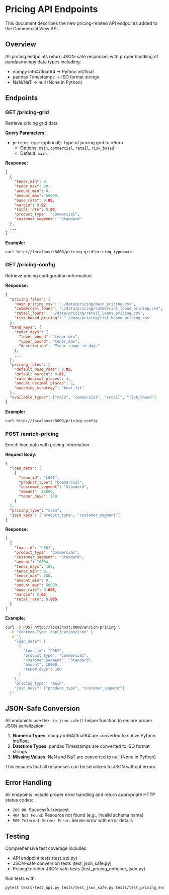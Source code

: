 # Pricing API Endpoints

This document describes the new pricing-related API endpoints added to the Commercial View API.

## Overview

All pricing endpoints return JSON-safe responses with proper handling of pandas/numpy data types including:
- numpy int64/float64 → Python int/float
- pandas Timestamps → ISO format strings
- NaN/NaT → null (None in Python)

## Endpoints

### GET /pricing-grid

Retrieve pricing grid data.

**Query Parameters:**
- `pricing_type` (optional): Type of pricing grid to return
  - Options: `main`, `commercial`, `retail`, `risk_based`
  - Default: `main`

**Response:**
```json
[
  {
    "tenor_min": 0,
    "tenor_max": 90,
    "amount_min": 0,
    "amount_max": 50000,
    "base_rate": 0.05,
    "margin": 0.02,
    "total_rate": 0.07,
    "product_type": "Commercial",
    "customer_segment": "Standard"
  },
  ...
]
```

**Example:**
```bash
curl http://localhost:8000/pricing-grid?pricing_type=main
```

### GET /pricing-config

Retrieve pricing configuration information.

**Response:**
```json
{
  "pricing_files": {
    "main_pricing_csv": "./data/pricing/main_pricing.csv",
    "commercial_loans": "./data/pricing/commercial_loans_pricing.csv",
    "retail_loans": "./data/pricing/retail_loans_pricing.csv",
    "risk_based_pricing": "./data/pricing/risk_based_pricing.csv"
  },
  "band_keys": {
    "tenor_days": {
      "lower_bound": "tenor_min",
      "upper_bound": "tenor_max",
      "description": "Tenor range in days"
    },
    ...
  },
  "pricing_rules": {
    "default_base_rate": 0.05,
    "default_margin": 0.02,
    "rate_decimal_places": 4,
    "amount_decimal_places": 2,
    "matching_strategy": "best_fit"
  },
  "available_types": ["main", "commercial", "retail", "risk_based"]
}
```

**Example:**
```bash
curl http://localhost:8000/pricing-config
```

### POST /enrich-pricing

Enrich loan data with pricing information.

**Request Body:**
```json
{
  "loan_data": [
    {
      "loan_id": "L001",
      "product_type": "Commercial",
      "customer_segment": "Standard",
      "amount": 10000,
      "tenor_days": 100
    }
  ],
  "pricing_type": "main",
  "join_keys": ["product_type", "customer_segment"]
}
```

**Response:**
```json
[
  {
    "loan_id": "L001",
    "product_type": "Commercial",
    "customer_segment": "Standard",
    "amount": 10000,
    "tenor_days": 100,
    "tenor_min": 91,
    "tenor_max": 180,
    "amount_min": 0,
    "amount_max": 50000,
    "base_rate": 0.055,
    "margin": 0.02,
    "total_rate": 0.075
  }
]
```

**Example:**
```bash
curl -X POST http://localhost:8000/enrich-pricing \
  -H "Content-Type: application/json" \
  -d '{
    "loan_data": [
      {
        "loan_id": "L001",
        "product_type": "Commercial",
        "customer_segment": "Standard",
        "amount": 10000,
        "tenor_days": 100
      }
    ],
    "pricing_type": "main",
    "join_keys": ["product_type", "customer_segment"]
  }'
```

## JSON-Safe Conversion

All endpoints use the `_to_json_safe()` helper function to ensure proper JSON serialization:

1. **Numeric Types**: numpy int64/float64 are converted to native Python int/float
2. **Datetime Types**: pandas Timestamps are converted to ISO format strings
3. **Missing Values**: NaN and NaT are converted to null (None in Python)

This ensures that all responses can be serialized to JSON without errors.

## Error Handling

All endpoints include proper error handling and return appropriate HTTP status codes:

- `200 OK`: Successful request
- `404 Not Found`: Resource not found (e.g., invalid schema name)
- `500 Internal Server Error`: Server error with error details

## Testing

Comprehensive test coverage includes:
- API endpoint tests (test_api.py)
- JSON-safe conversion tests (test_json_safe.py)
- PricingEnricher JSON-safe tests (test_pricing_enricher_json.py)

Run tests with:
```bash
pytest tests/test_api.py tests/test_json_safe.py tests/test_pricing_enricher_json.py -v
```
